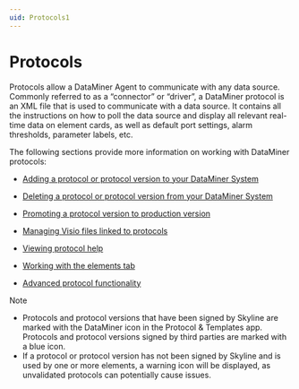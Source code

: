 ```yaml
---
uid: Protocols1
---
```


# Protocols

Protocols allow a DataMiner Agent to communicate with any data source. Commonly referred to as a “connector” or “driver”, a DataMiner protocol is an XML file that is used to communicate with a data source. It contains all the instructions on how to poll the data source and display all relevant real-time data on element cards, as well as default port settings, alarm thresholds, parameter labels, etc.

The following sections provide more information on working with DataMiner protocols:

- [Adding a protocol or protocol version to your DataMiner System](xref:Adding_a_protocol_or_protocol_version_to_your_DataMiner_System)

- [Deleting a protocol or protocol version from your DataMiner System](xref:Deleting_a_protocol_or_protocol_version_from_your_DataMiner_System)

- [Promoting a protocol version to production version](xref:Promoting_a_protocol_version_to_production_version)

- [Managing Visio files linked to protocols](xref:Managing_Visio_files_linked_to_protocols)

- [Viewing protocol help](xref:Viewing_protocol_help)

- [Working with the elements tab](xref:Working_with_the_elements_tab)

- [Advanced protocol functionality](xref:Advanced_protocol_functionality)

> [!NOTE]
> - Protocols and protocol versions that have been signed by Skyline are marked with the DataMiner icon in the Protocol & Templates app. Protocols and protocol versions signed by third parties are marked with a blue icon.
> - If a protocol or protocol version has not been signed by Skyline and is used by one or more elements, a warning icon will be displayed, as unvalidated protocols can potentially cause issues.
>
